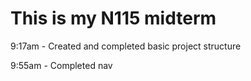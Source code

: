# This is my N115 midterm

9:17am - Created and completed basic project structure

9:55am - Completed nav
